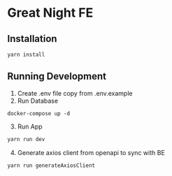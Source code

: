 # Great Night FE

## Installation

```bash
yarn install
```

## Running Development

1. Create .env file copy from .env.example
2. Run Database

```base
docker-compose up -d
```

3. Run App

```bash
yarn run dev
```

4. Generate axios client from openapi to sync with BE

```bash
yarn run generateAxiosClient
```
